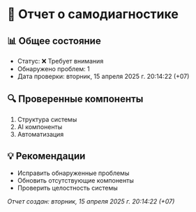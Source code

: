 # 🏥 Отчет о самодиагностике

## 📊 Общее состояние
- Статус: ❌ Требует внимания
- Обнаружено проблем: 1
- Дата проверки: вторник, 15 апреля 2025 г. 20:14:22 (+07)

## 🔍 Проверенные компоненты
1. Структура системы
2. AI компоненты
3. Автоматизация

## 💡 Рекомендации
- Исправить обнаруженные проблемы
- Обновить отсутствующие компоненты
- Проверить целостность системы

_Отчет создан: вторник, 15 апреля 2025 г. 20:14:22 (+07)_
